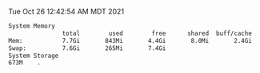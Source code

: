 Tue Oct 26 12:42:54 AM MDT 2021
```bash
System Memory
               total        used        free      shared  buff/cache   available
Mem:           7.7Gi       843Mi       4.4Gi       8.0Mi       2.4Gi       6.5Gi
Swap:          7.6Gi       265Mi       7.4Gi
System Storage
673M	.
```
